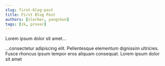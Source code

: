 ```yaml
---
slug: first-blog-post
title: First Blog Post
authors: [slorber, yangshun]
tags: [zk, prover]
---
```


Lorem ipsum dolor sit amet...

<!-- truncate -->

...consectetur adipiscing elit. Pellentesque elementum dignissim ultricies. Fusce rhoncus ipsum tempor eros aliquam consequat. Lorem ipsum dolor sit amet
